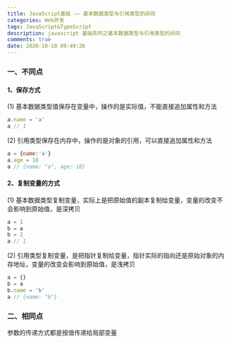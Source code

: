 ```yaml
---
title: JavaScript基础 —— 基本数据类型与引用类型的异同
categories: Web开发
tags: JavaScript&TypeScript
description: javascript 基础系列之基本数据类型与引用类型的异同
comments: true
date: 2020-10-10 09:49:26
---
```

### 一、不同点

#### 1、保存方式

(1) 基本数据类型值保存在变量中，操作的是实际值，不能直接追加属性和方法

```js
a.name = 'a'
a // 1
```

(2) 引用类型保存在内存中，操作的是对象的引用，可以直接追加属性和方法

```js
a = {name:'a'}
a.age = 18
a // {name: "a", age: 18}
```

#### 2、复制变量的方式

(1) 基本数据类型复制变量，实际上是把原始值的副本复制给变量，变量的改变不会影响到原始值，是深拷贝

```js
a = 1
b = a
b = 2
a // 1
```

(2) 引用类型复制变量，是把指针复制给变量，指针实际的指向还是原始对象的内存地址，变量的改变会影响到原始值，是浅拷贝

```js
a = {}
b = a
b.name = 'b'
a // {name: "b"}
```

### 二、相同点

参数的传递方式都是按值传递给局部变量

